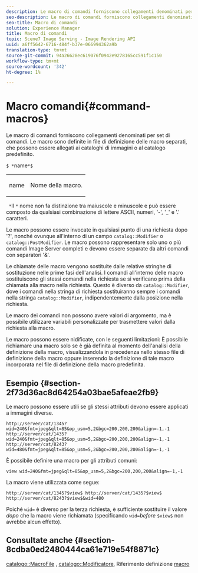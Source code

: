 ```yaml
---
description: Le macro di comandi forniscono collegamenti denominati per set di comandi. Le macro sono definite in file di definizione delle macro separati, che possono essere allegati ai cataloghi di immagini o al catalogo predefinito.
seo-description: Le macro di comandi forniscono collegamenti denominati per set di comandi. Le macro sono definite in file di definizione delle macro separati, che possono essere allegati ai cataloghi di immagini o al catalogo predefinito.
seo-title: Macro di comandi
solution: Experience Manager
title: Macro di comandi
topic: Scene7 Image Serving - Image Rendering API
uuid: a6ff5642-6716-484f-b37e-066994362a9b
translation-type: tm+mt
source-git-commit: 94a26628ec619076f0942e9278165cc591f1c150
workflow-type: tm+mt
source-wordcount: '342'
ht-degree: 1%

---
```



# Macro comandi{#command-macros}

Le macro di comandi forniscono collegamenti denominati per set di comandi. Le macro sono definite in file di definizione delle macro separati, che possono essere allegati ai cataloghi di immagini o al catalogo predefinito.

`$ *`name`*$`

<table id="simpletable_A03541622C354F60B5F304B999C4EF8E"> 
 <tr class="strow"> 
  <td class="stentry"> <p><span class="codeph"> <span class="varname"> name</span></span> </p> </td> 
  <td class="stentry"> <p>Nome della macro. </p></td> 
 </tr> 
</table>

` *`Il `*` nome non fa distinzione tra maiuscole e minuscole e può essere composto da qualsiasi combinazione di lettere ASCII, numeri, &#39;-&#39;, &#39;_&#39; e &#39;.&#39; caratteri.

Le macro possono essere invocate in qualsiasi punto di una richiesta dopo &#39;?&#39;, nonché ovunque all&#39;interno di un campo `catalog::Modifier` o `catalog::PostModifier`. Le macro possono rappresentare solo uno o più comandi Image Server completi e devono essere separate da altri comandi con separatori &#39;&amp;&#39;.

Le chiamate delle macro vengono sostituite dalle relative stringhe di sostituzione nelle prime fasi dell&#39;analisi. I comandi all&#39;interno delle macro sostituiscono gli stessi comandi nella richiesta se si verificano prima della chiamata alla macro nella richiesta. Questo è diverso da `catalog::Modifier`, dove i comandi nella stringa di richiesta sostituiranno sempre i comandi nella stringa `catalog::Modifier`, indipendentemente dalla posizione nella richiesta.

Le macro dei comandi non possono avere valori di argomento, ma è possibile utilizzare variabili personalizzate per trasmettere valori dalla richiesta alla macro.

Le macro possono essere nidificate, con le seguenti limitazioni: È possibile richiamare una macro solo se è già definita al momento dell&#39;analisi della definizione della macro, visualizzandola in precedenza nello stesso file di definizione della macro oppure inserendo la definizione di tale macro incorporata nel file di definizione della macro predefinita.

## Esempio {#section-2f73d36ac8d64254a03bae5afeae2fb9}

Le macro possono essere utili se gli stessi attributi devono essere applicati a immagini diverse.

`http://server/cat/1345?wid=240&fmt=jpeg&qlt=85&op_usm=5,2&bgc=200,200,200&align=-1,-1 http://server/cat/1435?wid=240&fmt=jpeg&qlt=85&op_usm=5,2&bgc=200,200,200&align=-1,-1 http://server/cat/8243?wid=480&fmt=jpeg&qlt=85&op_usm=5,2&bgc=200,200,200&align=-1,-1`

È possibile definire una macro per gli attributi comuni:

`view wid=240&fmt=jpeg&qlt=85&op_usm=5,2&bgc=200,200,200&align=-1,-1`

La macro viene utilizzata come segue:

`http://server/cat/1345?$view$ http://server/cat/1435?$view$ http://server/cat/8243?$view$&wid=480`

Poiché `wid=` è diverso per la terza richiesta, è sufficiente sostituire il valore *dopo* che la macro viene richiamata (specificando `wid=`*before* `$view$` non avrebbe alcun effetto).

## Consultate anche {#section-8cdba0ed2480444ca61e719e54f8871c}

[catalogo::MacroFile](../../../../../is-api/image-catalog/image-serving-api-ref/c-image-catalog-reference/c-attributes-reference/r-macrofile.md#reference-f91d717b3847458ca0f1fe95387554a2) ,  [catalogo::Modificatore](/help/aem-is-ir-api/is-api/image-catalog/image-serving-api-ref/c-image-catalog-reference/c-image-svg-data-reference/c-image-data-reference/r-modifier-cat.md), Riferimento definizione  [macro](../../../../../is-api/image-catalog/image-serving-api-ref/c-image-catalog-reference/c-macro-definition-reference/c-macro-definition-reference.md#concept-5ec73f7636c1496fba1e94094e694e79)
